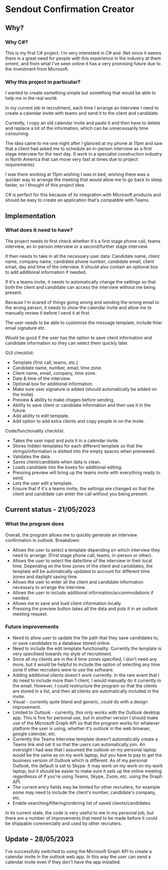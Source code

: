 # Sendout Confirmation Creator

## Why?

### Why C#?
This is my first C# project. I'm very interested in C# and .Net since it seems there is a great need for people with this experience in the industry at them oment, and from what I've seen online it has a very promising future due to the investment from Microsoft. 

### Why this project in particular?
I wanted to create something simple but something that would be able to help me in the real world. <br>

In my current job in recruitment, each time I arrange an interview I need to create a calendar invite with teams and send it to the client and candidate. <br>

Currently, I copy an old calendar invite and paste it and then have to delete and replace a lot of the information, which can be unnecessarily time consuming. <br>

The idea came to me one night after I glanced at my phone at 11pm and saw that a client had asked me to schedule an in-person interview as a first stage interview for the next day. (I work in a specialist construction industry in North America that can move very fast at times due to project requirements). <br>

I was there working at 11pm wishing I was in bed, wishing there was a quicker way to arrange the meeting that would allow me to go back to sleep faster, so I thought of this project idea. <br>

C# is perfect for this because of its integration with Microsoft products and should be easy to create an application that's compatible with Teams.

## Implementation

### What does it need to have?

The project needs to first check whether it's a first stage phone call, teams interview, an in-person interview or a second/further stage interview. <br>

It then needs to take in all the necessary user data: Candidate name, client name, company name, candidate phone number, candidate email, client email, day and time of the interview. It should also contain an optional box to add additional information if needed.<br>

If it's a teams invite, it needs to automatically change the settings so that both the client and candidate can access the interview without me being present.<br>

Because I'm scared of things going wrong and sending the wrong email to the wrong person, it needs to show the calendar invite and allow me to manually review it before I send it at first. <br>

The user needs to be able to customise the message template, include thier email signature etc. <br>

Would be good if the user has the option to save client information and candidate information so they can select them quickly later.<br>

GUI checklist:
- Template (first call, teams, etc.)
- Candidate name, number, email, time zone.
- Client name, email, company, time zone.
- Date & time of the interview.
- Optional box for additional information.
- Make sure user signature is added (should automatically be added on the invite).
- Preview & ability to make chages before sending.
- Ability to save client or candidate information and then use it in the future.
- Add ability to edit template.
- Add option to add extra clients and copy people in on the invite.

Code/functionality checklist:
- Takes the user input and puts it in a calendar invite.
- Stores hidden templates for each different template so that the strings/information is slotted into the empty spaces when previewed.
- Validates the data.
- Saves client/candidate when data is clean.
- Loads candidate into the boxes for additional editing.
- Pressing preview will bring up the teams invite with everything ready to send.
- Lets the user edit a template.
- Ensure that if it's a teams invite, the settings are changed so that the client and candidate can enter the call without you being present.

## Current status - 21/05/2023

### What the program does

Overall, the program allows me to quickly generate an interview confirmation in outlook.
Breakdown:
- Allows the user to select a template depending on which interview they need to arrange. (First stage phone call, teams, in-person or other).
- Allows the user to select the date/time of the interview in their local time. Depending on the time zones of the client and caniddates, the template will be autimatically updated to account for different time zones and daylight saving time.
- Allows the user to enter all the client and candidate information necessary to arrange the interview.
- Allows the user to include additional information/accommodations if needed.
- Allows me to save and load client information locally
- Pressing the preview button takes all the data and puts it in an outlook meeting request.

### Future improvements
- Need to allow user to update the file path that they save candidates to, or save candidates to a database stored online.
- Need to include the edit template functionality. Currently the template is very specilised towards my style of recruitment.
- Since all my clients are in the 4 time zones specified, I don't need any more, but it would be helpful to include the option of selecting any time zone if other recruiters were to use the software.
- Adding additional clients doesn't work currently. In the rare event that I do need to include more than 1 client, I would manually do it currently in the email. However, I could restructure the program so that the clients are stored in a list, and then all clients are automatically included in the invite.
- Visual - currently quite bland and generic, could do with a design improvement.
- Limited to Outlook - currently, this only works with the Outlook desktop app. This is fine for personal use, but in another version I should make use of the Microsoft Graph API so that the program works for whatever platform the user is using, whether it's outlook in the web browser, google calendar, etc.
- Currently the Teams Interview template doesn't automatically create a Teams link and set it so that the users can automatically join. An oversight I had was that I assumed the outlook on my personal laptop would be the same as on my work laptop, but you have to pay to get the business version of Outlook which is different. As of my personal Outlook, the default is set to Skype. It may work on my work on my work laptop, but it should be easier to make sure it sets up the online meeting regardlesss of if you're using Teams, Skype, Zoom, etc. using the Graph API.
- The current entry fields may be limited for other recruiters, for example some may need to include the client's number, candidate's company, etc.
- Enable searching/filtering/ordering list of saved clients/candidates.


In its current state, the code is very useful to me in my personal job, but there are a number of improvements that need to be made before it could be shippable commercially and used by other recruiters.

## Update - 28/05/2023
I've successfully switched to using the Microsoft Graph API to create a calendar invite in the outlook web app. In this way the user can send a calendar invite even if they don't have the app installed.
